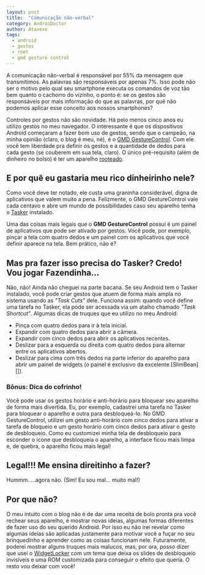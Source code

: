 ```yaml
---
layout: post
title:  "Comunicação não-verbal"
category: AndroiDoctor
author: Ataxexe
tags:
  - android
  - gestos
  - root
  - gmd gesture control
---
```


A comunicação não-verbal é responsável por 55% da mensagem que transmitimos. As palavras são responsáveis por apenas 7%. Isso pode não ser o motivo pelo qual seu smartphone executa os comandos de voz tão bem quanto o cachorro do vizinho, o ponto é: se os gestos são responsáveis por mais informação do que as palavras, por quê não podemos aplicar esse conceito aos nossos smartphones?

Controles por gestos não são novidade. Há pelo menos cinco anos eu utilizo gestos no meu navegador. O interessante é que os dispositivos Android começaram a fazer bom uso de gestos, sendo que o campeão, na minha opinião (claro, o blog é meu, né), é o [GMD GestureControl][]. Com ele você tem liberdade pra definir os gestos e a quantidade de dedos para cada gesto (se couberem em sua tela, claro). O único pré-requisito (além de dinheiro no bolso) é ter um aparelho [rooteado][post-root].

## E por quê eu gastaria meu rico dinheirinho nele?

Como você deve ter notado, ele custa uma graninha considerável, digna de aplicativos que valem muito a pena. Felizmente, o GMD GestureControl vale cada centavo e abre um mundo de possibilidades caso seu aparelho tenha o [Tasker][post-tasker] instalado.

Uma das coisas mais legais que o **GMD GestureControl** possui é um painel de aplicativos que pode ser ativado por gestos. Você pode, por exemplo, pinçar a tela com quatro dedos e um painel com os aplicativos que você definir aparece na tela. Bem prático, não é?

## Mas pra fazer isso precisa do Tasker? Credo! Vou jogar Fazendinha...

Não, não! Ainda não cheguei na parte bacana. Se seu Android tem o Tasker instalado, você pode criar gestos que atuem de forma mais ampla no sistema usando as *"Task Cuts"* dele. Funciona assim: quando você define uma tarefa no Tasker, ela pode ser acessada via um atalho chamado *"Task Shortcut"*. Algumas dicas de truques que eu utilizo no meu Android:

- Pinça com quatro dedos para ir à tela inicial.
- Expandir com quatro dedos para abrir a câmera.
- Expandir com cinco dedos para abrir os aplicativos recentes.
- Deslizar para a esquerda ou direita com quatro dedos para alternar entre os aplicativos abertos.
- Deslizar para cima com três dedos na parte inferior do aparelho para abrir um painel de widgets (o painel é exclusivo da excelente [SlimBean][]).

### Bônus: Dica do cofrinho!

Você pode usar os gestos horário e anti-horário para bloquear seu aparelho de forma mais divertida. Eu, por exemplo, cadastrei uma tarefa no Tasker para bloquear o aparelho e outra para desbloqueá-lo. No GMD GestureControl, utilizei um gesto anti-horário com cinco dedos para ativar a tarefa de bloqueio e um gesto horário com cinco dedos para ativar o gesto de desbloqueio. Como eu customizei minha tela de desbloqueio para esconder o ícone que desbloqueia o aparelho, a interface ficou mais limpa e, de quebra, o aparelho ficou mais legal!

## Legal!!! Me ensina direitinho a fazer?

Hummm.....agora não. (Sim! Eu sou mal... muito mal!)

## Por que não?

O meu intuito com o blog não é de dar uma receita de bolo pronta pra você rechear seus aparelho, é mostrar novas ideias, algumas formas diferentes de fazer uso do seu querido Android. Por isso eu não irei revelar como algumas ideias são aplicadas justamente para motivar você a fuçar no seu brinquedinho e aprender como as coisas funcionam nele. Futuramente, poderei mostrar alguns truques mais malucos, mas, por ora, posso dizer que usei o [WidgetLocker][] com um tema que deixa os slides de desbloqueio invisíveis e uma ROM customizada para conseguir o efeito que queria. O resto vou deixar com você!

[post-root]: </posts/root-o-papel-higienico-eletronico-para-o-seu-android>
[post-tasker]: </posts/faca-valer-o-smart-do-seu-smartphone>

[gmd gesturecontrol]: <https://play.google.com/store/apps/details?id=com.goodmooddroid.gesturecontrol>
[widgetlocker]: <https://play.google.com/store/apps/details?id=com.teslacoilsw.widgetlocker>

[slim bean]: <http://www.slimroms.net>
